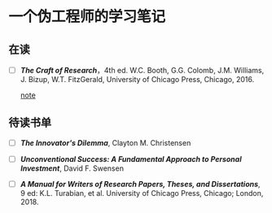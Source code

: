 # 一个伪工程师的学习笔记

## 在读

- [ ] ***The Craft of Research***，4th ed. W.C. Booth, G.G. Colomb, J.M. Williams, J. Bizup, W.T. FitzGerald, University of Chicago Press, Chicago, 2016.

  [note](./01booknote-the-craft-of-research.md)

## 待读书单

- [ ] ***The Innovator's Dilemma***, Clayton M. Christensen
- [ ] ***Unconventional Success: A Fundamental Approach to Personal Investment***, David F. Swensen
- [ ] ***A Manual for Writers of Research Papers, Theses, and Dissertations***, 9 ed: K.L. Turabian, et al. University of Chicago Press, Chicago; London, 2018.

